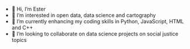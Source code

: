 - 👋 Hi, I’m Ester
- 👀 I’m interested in open data, data science and cartography
- 🌱 I’m currently enhancing my coding skills in Python, JavaScript, HTML and C++
- 💞️ I’m looking to collaborate on data science projects on social justice topics


<!---
ester-t-s/ester-t-s is a ✨ special ✨ repository because its `README.md` (this file) appears on your GitHub profile.
You can click the Preview link to take a look at your changes.
--->
